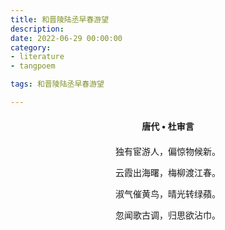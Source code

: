 ```yaml
---
title: 和晋陵陆丞早春游望
description:
date: 2022-06-29 00:00:00
category:
- literature
- tangpoem

tags: 和晋陵陆丞早春游望

---
```


<div id="poem-author">
唐代 • 杜审言
</div>
<div id="poem-body">
<p class="poem-paragraph">独有宦游人，偏惊物候新。</p>
<p class="poem-paragraph">云霞出海曙，梅柳渡江春。</p>
<p class="poem-paragraph">淑气催黄鸟，晴光转绿蘋。</p>
<p class="poem-paragraph">忽闻歌古调，归思欲沾巾。</p>

</div>

<style>

#poem-author {
    width: 100%;
    text-align: center;
    margin: 20px 0;
    font-weight: bold;
}
#poem-body {
    width: 100%;
    text-align: center;
}
.poem-paragraph {
    font-family: "仿宋"
}

</style>